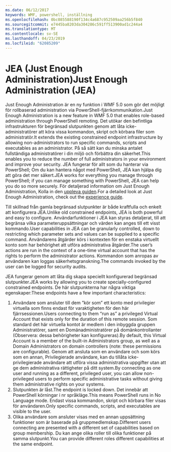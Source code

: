 ```yaml
---
ms.date: 06/12/2017
keywords: WMF, powershell, inställning
ms.openlocfilehash: 0bc085588190f134c4a687c952509aa256b5f840
ms.sourcegitcommit: e7445ba8203da304286c591ff513900ad1c244a4
ms.translationtype: MT
ms.contentlocale: sv-SE
ms.lasthandoff: 04/23/2019
ms.locfileid: "62085209"
---
```

# <a name="just-enough-administration-jea"></a><span data-ttu-id="c64b9-102">JEA (Just Enough Administration)</span><span class="sxs-lookup"><span data-stu-id="c64b9-102">Just Enough Administration (JEA)</span></span>
<span data-ttu-id="c64b9-103">Just Enough Administration är en ny funktion i WMF 5.0 som gör det möjligt för rollbaserad administration via PowerShell-fjärrkommunikation.</span><span class="sxs-lookup"><span data-stu-id="c64b9-103">Just Enough Administration is a new feature in WMF 5.0 that enables role-based administration through PowerShell remoting.</span></span>  <span data-ttu-id="c64b9-104">Det utökar den befintliga infrastrukturen för begränsad slutpunkten genom att låta icke-administratörer att köra vissa kommandon, skript och körbara filer som administratör.</span><span class="sxs-lookup"><span data-stu-id="c64b9-104">It extends the existing constrained endpoint infrastructure by allowing non-administrators to run specific commands, scripts and executables as an administrator.</span></span>  <span data-ttu-id="c64b9-105">På så sätt kan du minska antalet fullständiga administratörer i din miljö och förbättra din säkerhet.</span><span class="sxs-lookup"><span data-stu-id="c64b9-105">This enables you to reduce the number of full administrators in your environment and improve your security.</span></span>  <span data-ttu-id="c64b9-106">JEA fungerar för allt som du hanterar via PowerShell; Om du kan hantera något med PowerShell, JEA kan hjälpa dig att göra det mer säkert.</span><span class="sxs-lookup"><span data-stu-id="c64b9-106">JEA works for everything you manage through PowerShell; if you can manage something with PowerShell, JEA can help you do so more securely.</span></span>  <span data-ttu-id="c64b9-107">För detaljerad information om Just Enough Administration, Kolla in den [uppleva guiden](http://aka.ms/JEA).</span><span class="sxs-lookup"><span data-stu-id="c64b9-107">For a detailed look at Just Enough Administration, check out the [experience guide](http://aka.ms/JEA).</span></span>

<span data-ttu-id="c64b9-108">Till skillnad från gamla begränsad slutpunkter är både kraftfulla och enkelt att konfigurera JEA.</span><span class="sxs-lookup"><span data-stu-id="c64b9-108">Unlike old constrained endpoints, JEA is both powerful and easy to configure.</span></span>  <span data-ttu-id="c64b9-109">Användarfunktioner i JEA kan styras detaljerat, till att begränsa vilka parameteruppsättningar och värden kan anges till ett visst kommando.</span><span class="sxs-lookup"><span data-stu-id="c64b9-109">User capabilities in JEA can be granularly controlled, down to restricting which parameter sets and values can be supplied to a specific command.</span></span> <span data-ttu-id="c64b9-110">Användarens åtgärder körs i kontexten för en enstaka virtuellt konto som har behörighet att utföra administrativa åtgärder.</span><span class="sxs-lookup"><span data-stu-id="c64b9-110">The user’s actions are run in the context of a one-time virtual account that has the rights to perform the administrator actions.</span></span>  <span data-ttu-id="c64b9-111">Kommandon som anropas av användaren kan loggas säkerhetsgranskning.</span><span class="sxs-lookup"><span data-stu-id="c64b9-111">The commands invoked by the user can be logged for security audits.</span></span>

<span data-ttu-id="c64b9-112">JEA fungerar genom att låta dig skapa speciellt konfigurerad begränsad slutpunkter.</span><span class="sxs-lookup"><span data-stu-id="c64b9-112">JEA works by allowing you to create specially-configured constrained endpoints.</span></span>  <span data-ttu-id="c64b9-113">De här slutpunkterna har några viktiga egenskaper:</span><span class="sxs-lookup"><span data-stu-id="c64b9-113">These endpoints have a few important characteristics:</span></span>

1. <span data-ttu-id="c64b9-114">Användare som ansluter till dem ”kör som” ett konto med privilegier virtuella som finns endast för varaktigheten för den här fjärrsessionen.</span><span class="sxs-lookup"><span data-stu-id="c64b9-114">Users connecting to them “run as” a privileged Virtual Account that exists only for the duration of this remote session.</span></span>  <span data-ttu-id="c64b9-115">Som standard det här virtuella kontot är medlem i den inbyggda gruppen Administratörer, samt en Domänadministratörer på domänkontrollanter (Observera: dessa behörigheter kan konfigureras).</span><span class="sxs-lookup"><span data-stu-id="c64b9-115">By default, this Virtual Account is a member of the built-in Administrators group, as well as a Domain Administrators on domain controllers (note: these permissions are configurable).</span></span> <span data-ttu-id="c64b9-116">Genom att ansluta som en användare och som körs som en annan, Privilegierade användare, kan du tillåta icke-privilegierade användare att utföra vissa administrativa uppgifter utan att ge dem administrativa rättigheter på ditt system.</span><span class="sxs-lookup"><span data-stu-id="c64b9-116">By connecting as one user and running as a different, privileged user, you can allow non-privileged users to perform specific administrative tasks without giving them administrative rights on your systems.</span></span>
2. <span data-ttu-id="c64b9-117">Slutpunkten är låst.</span><span class="sxs-lookup"><span data-stu-id="c64b9-117">The endpoint is locked down.</span></span>  <span data-ttu-id="c64b9-118">Det innebär att PowerShell körningar i nr språkläge.</span><span class="sxs-lookup"><span data-stu-id="c64b9-118">This means PowerShell runs in No Language mode.</span></span>  <span data-ttu-id="c64b9-119">Endast vissa kommandon, skript och körbara filer visas för användaren.</span><span class="sxs-lookup"><span data-stu-id="c64b9-119">Only specific commands, scripts, and executables are visible to the user.</span></span>
3. <span data-ttu-id="c64b9-120">Olika användare som ansluter visas med en annan uppsättning funktioner som är baserade på gruppmedlemskap.</span><span class="sxs-lookup"><span data-stu-id="c64b9-120">Different users connecting are presented with a different set of capabilities based on group membership.</span></span>  <span data-ttu-id="c64b9-121">Du kan ange olika roller till olika funktioner på samma slutpunkt.</span><span class="sxs-lookup"><span data-stu-id="c64b9-121">You can provide different roles different capabilities at the same endpoint.</span></span>
